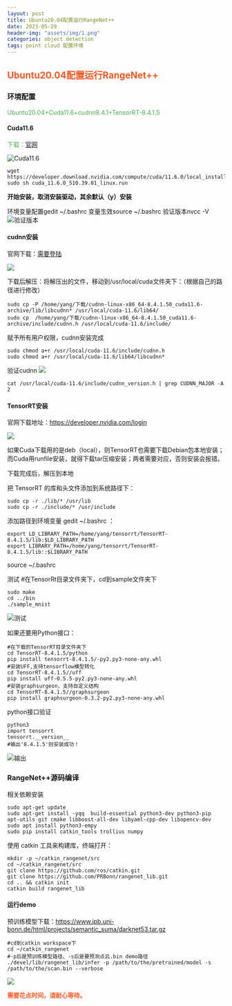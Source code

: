 ```yaml
---
layout: post
title: Ubuntu20.04配置运行RangeNet++
date: 2023-05-29
header-img: "assets/img/1.png"
categories: object detection
tags: point cloud 配置环境
---
```

  
  
## **<font class="text-color-16" color="#ff5722">Ubuntu20.04配置运行RangeNet++</font>**
  
### 环境配置

<font class="text-color-10" color="#4caf50">Ubuntu20.04+Cuda11.6+cudnn8.4.1+TensorRT-8.4.1.5</font>
  
#### Cuda11.6
  
<font class="text-color-10" color="#4caf50">下载：</font>[官网](https://link.csdn.net/?target=https%3A%2F%2Fdeveloper.nvidia.com%2Fcuda-toolkit-archive)
  
![Cuda11.6](https://huatu.98youxi.com/markdown/work/uploads/upload_316bc73eb287e1d72e7d73e4e0ebca31.png)

```
wget https://developer.download.nvidia.com/compute/cuda/11.6.0/local_installers/cuda_11.6.0_510.39.01_linux.run
sudo sh cuda_11.6.0_510.39.01_linux.run
```
  
**开始安装，取消安装驱动，其余默认（y）安装**
  
环境变量配置gedit ~/.bashrc
变量生效source ~/.bashrc
验证版本nvcc -V
![验证版本](https://huatu.98youxi.com/markdown/work/uploads/upload_f61cc63fec91fc95048aedc17f0944e8.png)

#### cudnn安装
  
官网下载：[需要登陆](https://developer.nvidia.com/cudnn)
  
   ![](https://huatu.98youxi.com/markdown/work/uploads/upload_39bf494dc4d373c20da8b535a98befbe.png)

下载后解压：将解压出的文件，移动到/usr/local/cuda文件夹下：（根据自己的路径进行修改）
  
```
sudo cp -P /home/yang/下载/cudnn-linux-x86_64-8.4.1.50_cuda11.6-archive/lib/libcudnn* /usr/local/cuda-11.6/lib64/
sudo cp  /home/yang/下载/cudnn-linux-x86_64-8.4.1.50_cuda11.6-archive/include/cudnn.h /usr/local/cuda-11.6/include/
```
  
赋予所有用户权限，cudnn安装完成
  
```
sudo chmod a+r /usr/local/cuda-11.6/include/cudnn.h
sudo chmod a+r /usr/local/cuda-11.6/lib64/libcudnn*
```
  
验证cudnn
![](https://huatu.98youxi.com/markdown/work/uploads/upload_3717b9ed14d689b244288c7c2fb32ddf.png)

  
```
cat /usr/local/cuda-11.6/include/cudnn_version.h | grep CUDNN_MAJOR -A 2
```
  
#### TensorRT安装
  
官网下载地址：https://developer.nvidia.com/login
  
   ![](https://huatu.98youxi.com/markdown/work/uploads/upload_762d3b4655dae79070c3e4cabf28a4ba.png)

如果Cuda下载用的是deb（local），则TensorRT也需要下载Debian包本地安装；而Cuda用runfile安装，就得下载tar压缩安装；两者需要对应，否则安装会报错。
  
下载完成后，解压到本地
  
把 TensorRT 的库和头文件添加到系统路径下：
  
```
sudo cp -r ./lib/* /usr/lib
sudo cp -r ./include/* /usr/include
```
  
添加路径到环境变量 gedit ~/.bashrc ：
  
```
export LD_LIBRARY_PATH=/home/yang/tensorrt/TensorRT-8.4.1.5/lib:$LD_LIBRARY_PATH
export LIBRARY_PATH=/home/yang/tensorrt/TensorRT-8.4.1.5/lib::$LIBRARY_PATH
```
  
source ~/.bashrc
  
测试
#在TensorRt目录文件夹下，cd到sample文件夹下
  
```
sudo make
cd ../bin
./sample_mnist
```
  
   ![测试](https://huatu.98youxi.com/markdown/work/uploads/upload_276318eaf26996c7ec06efc5624a1c39.png)

如果还要用Python接口：
  
```
#在下载的TensorRT目录文件夹下
cd TensorRT-8.4.1.5/python
pip install tensorrt-8.4.1.5/-py2.py3-none-any.whl
#安装UFF,支持tensorflow模型转化
cd TensorRT-8.4.1.5//uff
pip install uff-0.5.5-py2.py3-none-any.whl
#安装graphsurgeon，支持自定义结构
cd TensorRT-8.4.1.5//graphsurgeon
pip install graphsurgeon-0.3.2-py2.py3-none-any.whl
```
  
python接口验证
  
```
python3
import tensorrt
tensorrt.__version__
#输出'8.4.1.5'则安装成功！
```
  
   ![输出](https://huatu.98youxi.com/markdown/work/uploads/upload_2719b810bf1f2b8c2185b7021fb968b6.png)

### RangeNet++源码编译
  
相关依赖安装
  
```
sudo apt-get update
sudo apt-get install -yqq  build-essential python3-dev python3-pip apt-utils git cmake libboost-all-dev libyaml-cpp-dev libopencv-dev
sudo apt install python3-empy
sudo pip install catkin_tools trollius numpy
```
  
使用 catkin 工具来构建库，终端打开：
  
```
mkdir -p ~/catkin_rangenet/src
cd ~/catkin_rangenet/src
git clone https://github.com/ros/catkin.git
git clone https://github.com/PRBonn/rangenet_lib.git
cd .. && catkin init
catkin build rangenet_lib
```
  
#### 运行demo
  
预训练模型下载：https://www.ipb.uni-bonn.de/html/projects/semantic_suma/darknet53.tar.gz
  
```
#cd到catkin workspace下
cd ~/catkin_rangenet
#-p后是预训练模型路径、-s后是要预测点云.bin demo路径
./devel/lib/rangenet_lib/infer -p /path/to/the/pretrained/model -s /path/to/the/scan.bin --verbose
```


 ![](https://huatu.98youxi.com/markdown/work/uploads/upload_cf9dbfb63341c82c2d784fd75e7b486d.png)

**<font class="text-color-16" color="#ff5722">需要花点时间，请耐心等待。</font>**
